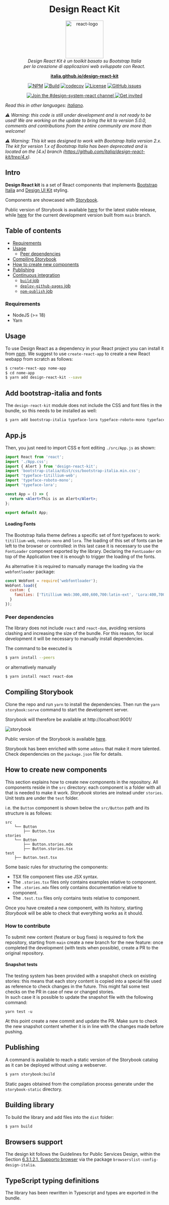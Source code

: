 <h1 align="center">Design React Kit</h1>

<p align="center">
  <img src=".github/react-logo.png" alt="react-logo" width="120px" height="auto"/>
  <br>
  <i>Design React Kit è un toolkit basato su Bootstrap Italia 
    <br> per la creazione di applicazioni web sviluppate con React.</i>
  <br>
</p>

<p align="center">
  <a href="https://italia.github.io/design-react-kit"><strong>italia.github.io/design-react-kit</strong></a>
  <br>
</p>

<p align="center">
    <a href="https://www.npmjs.com/package/design-react-kit"><img src="https://img.shields.io/npm/v/design-react-kit/unstable.svg" alt="NPM"></a>
    <a href="https://github.com/italia/design-react-kit/actions"><img src="https://github.com/italia/design-react-kit/actions/workflows/ci.yml/badge.svg" alt="Build"></a>
    <a href="https://codecov.io/gh/italia/design-react-kit"><img src="https://codecov.io/gh/italia/design-react-kit/branch/main/graph/badge.svg?token=0Ud6YSFi0r" alt="codecov"></a>
    <a href="https://github.com/italia/design-react-kit/blob/main/LICENSE"><img src="https://img.shields.io/github/license/italia/design-react-kit.svg" alt="License"></a>
    <a href="https://github.com/italia/design-react-kit/issues"><img src="https://img.shields.io/github/issues/italia/design-react-kit.svg" alt="GitHub issues"></a>
</p>

<p align="center">
  <a href="https://developersitalia.slack.com/messages/C04J92F9XM2/">
    <img src="https://img.shields.io/badge/Slack%20channel-%23design--dev--react-blue.svg" alt="Join the #design-system-react channel" />
  </a>
  <a href="https://slack.developers.italia.it/">
    <img src="https://slack.developers.italia.it/badge.svg" alt="Get invited" />
  </a>
</p>

_Read this in other languages: [Italiano](README.md)._

_⚠️ Warning: this code is still under development and is not ready to be used! We are working on the update to bring the kit to version 5.0.0, comments and contributions from the entire community are more than welcome!_

_⚠️ Warning: This kit was designed to work with Bootstrap Italia version 2.x. The kit for version 1.x of Bootstrap Italia has been deprecated and is located on the [4.x] branch (https://github.com/italia/design-react-kit/tree/4.x)._

## Intro

**Design React kit** is a set of React components that implements [Bootstrap Italia](https://italia.github.io/bootstrap-italia/) and [Design UI Kit](https://github.com/italia/design-ui-kit) styling.

Components are showcased with [Storybook](https://storybook.js.org/).

Public version of Storybook is available [here](https://italia.github.io/design-react-kit) for the latest stable release, while [here](https://design-react-kit.vercel.app/) for the current development version built from `main` branch.

## Table of contents

<!-- START TOC generated by doctoc please keep a comment here to allow automatic updating -->
<!-- DO NOT MODIFY THIS SECTION, INSTEAD RE-RUN doctoc TO UPDATE -->

- [Requirements](#requirements)
- [Usage](#usage)
  - [Peer dependencies](#peer-dependencies)
- [Compiling Storybook](#compiling-storybook)
- [How to create new components](#how-to-create-new-components)
- [Publishing](#publishing)
- [Continuous integration](#continuous-integration)
  - [`build` job](#build-job)
  - [`deploy-github-pages` job](#deploy-github-pages-job)
  - [`npm-publish` job](#npm-publish-job)

<!-- END doctoc generated TOC please keep the comment here to allow automatic updating -->

### Requirements

- NodeJS (>= 18)
- Yarn

## Usage

To use Design React as a dependency in your React project you can install it from [npm](https://www.npmjs.com/~italia). We suggest to use `create-react-app` to create a new React webapp from scratch as follows:

```sh
$ create-react-app nome-app
$ cd nome-app
$ yarn add design-react-kit --save
```

## Add bootstrap-italia and fonts

The `design-react-kit` module does not include the CSS and font files in the bundle, so this needs to be installed as well:

```sh
$ yarn add bootstrap-italia typeface-lora typeface-roboto-mono typeface-titillium-web --save
```

## App.js

Then, you just need to import CSS e font editing `./src/App.js` as shown:

```jsx
import React from 'react';
import './App.css';
import { Alert } from 'design-react-kit';
import 'bootstrap-italia/dist/css/bootstrap-italia.min.css';
import 'typeface-titillium-web';
import 'typeface-roboto-mono';
import 'typeface-lora';

const App = () => {
  return <Alert>This is an Alert</Alert>;
};

export default App;
```

#### Loading Fonts

The Bootstrap Italia theme defines a specific set of font typefaces to work: `titillium-web`, `roboto-mono` and `lora`. The loading of this set of fonts can be left to the browser or controlled: in this last case it is necessary to use the `FontLoader` component exported by the library.
Declaring the `FontLoader` on top of the Application tree it is enough to trigger the loading of the fonts.

As alternative it is required to manually manage the loading via the `webfontloader` package:

```js
const WebFont = require('webfontloader');
WebFont.load({
  custom: {
    families: ['Titillium Web:300,400,600,700:latin-ext', 'Lora:400,700:latin-ext', 'Roboto Mono:400,700:latin-ext']
  }
});
```

### Peer dependencies

The library does not include `react` and `react-dom`, avoiding versions clashing and increasing the size of the bundle.
For this reason, for local development it will be necessary to manually install dependencies.

The command to be executed is

```sh
$ yarn install --peers
```

or alternatively manually

```sh
$ yarn install react react-dom
```

## Compiling Storybook

Clone the repo and run `yarn` to install the dependencies.
Then run the `yarn storybook:serve` command to start the development server.

Storybook will therefore be available at http://localhost:9001/

![storybook](/assets/storybook-screenshot.jpg?raw=true)

Public version of the Storybook is available [here](https://italia.github.io/design-react-kit).

Storybook has been enriched with some `addons` that make it more talented. Check dependencies on the `package.json` file for details.

## How to create new components

This section explains how to create new components in the repository.
All components reside in the `src` directory: each component is a folder with all that is needed to make it work.
_Storybook_ stories are instead under `stories`.  
Unit tests are under the `test` folder.

i.e. the `Button` component is shown below the `src/Button` path and its structure is as follows:

```
src
    └── Button
        ├── Button.tsx
stories
    └── Button
        ├── Button.stories.mdx
        ├── Button.stories.tsx
test
    ├── Button.test.tsx
```

Some basic rules for structuring the components:

- TSX file component files use JSX syntax.
- The `.stories.tsx` files only contains examples relative to component.
- The `.stories.mdx` files only contains documentation relative to component.
- The `.test.tsx` files only contains tests relative to component.

Once you have created a new component, with its history, starting _Storybook_ will be able to check that everything works as it should.

### How to contribute

To submit new content (feature or bug fixes) is required to fork the repository, starting from `main` create a new branch for the new feature: once completed the development (with tests when possible), create a PR to the original repository.

#### Snapshot tests

The testing system has been provided with a snapshot check on existing stories: this means that each story content is copied into a special file used as reference to check changes in the future. This might fail some test checks on the PR in case of new or changed stories.  
In such case it is possible to update the snapshot file with the following command:

```
yarn test -u
```

At this point create a new commit and update the PR. Make sure to check the new snapshot content whether it is in line with the changes made before pushing.

## Publishing

A command is available to reach a static version of the Storybook catalog as it can be deployed without using a webserver.

```sh
$ yarn storybook:build
```

Static pages obtained from the compilation process generate under the `storybook-static` directory.

## Building library

To build the library and add files into the `dist` folder:

```sh
$ yarn build
```

## Browsers support

The design kit follows the Guidelines for Public Services Design, within the Section [6.3.1.2.1. Supporto browser](https://docs.italia.it/italia/designers-italia/design-linee-guida-docs/it/2020.1/doc/user-interface/lo-sviluppo-di-un-interfaccia-e-i-web-kit.html#strumenti) via the package `browserslist-config-design-italia`.

## TypeScript typing definitions

The library has been rewritten in Typescript and types are exported in the bundle.
